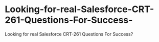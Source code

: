 # Looking-for-real-Salesforce-CRT-261-Questions-For-Success-
Looking for real Salesforce CRT-261 Questions For Success?
